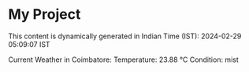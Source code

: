 # My Project

This content is dynamically generated in Indian Time (IST): 2024-02-29 05:09:07 IST


Current Weather in Coimbatore:
Temperature: 23.88 °C
Condition: mist
